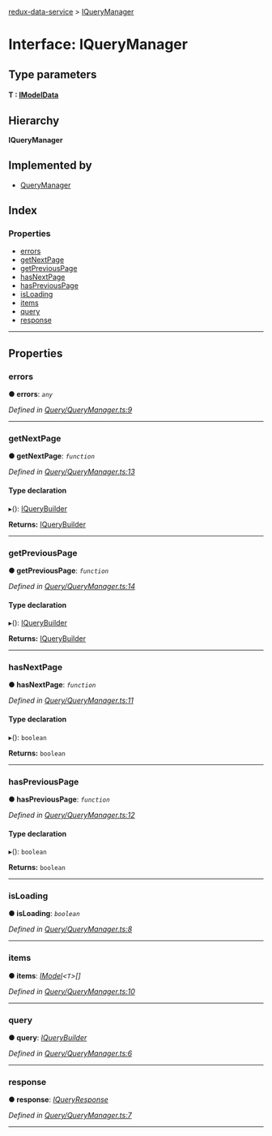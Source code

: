 [redux-data-service](../README.md) > [IQueryManager](../interfaces/iquerymanager.md)

# Interface: IQueryManager

## Type parameters
#### T :  [IModelData](imodeldata.md)
## Hierarchy

**IQueryManager**

## Implemented by

* [QueryManager](../classes/querymanager.md)

## Index

### Properties

* [errors](iquerymanager.md#errors)
* [getNextPage](iquerymanager.md#getnextpage)
* [getPreviousPage](iquerymanager.md#getpreviouspage)
* [hasNextPage](iquerymanager.md#hasnextpage)
* [hasPreviousPage](iquerymanager.md#haspreviouspage)
* [isLoading](iquerymanager.md#isloading)
* [items](iquerymanager.md#items)
* [query](iquerymanager.md#query)
* [response](iquerymanager.md#response)

---

## Properties

<a id="errors"></a>

###  errors

**● errors**: *`any`*

*Defined in [Query/QueryManager.ts:9](https://github.com/Rediker-Software/redux-data-service/blob/e03b428/src/Query/QueryManager.ts#L9)*

___
<a id="getnextpage"></a>

###  getNextPage

**● getNextPage**: *`function`*

*Defined in [Query/QueryManager.ts:13](https://github.com/Rediker-Software/redux-data-service/blob/e03b428/src/Query/QueryManager.ts#L13)*

#### Type declaration
▸(): [IQueryBuilder](iquerybuilder.md)

**Returns:** [IQueryBuilder](iquerybuilder.md)

___
<a id="getpreviouspage"></a>

###  getPreviousPage

**● getPreviousPage**: *`function`*

*Defined in [Query/QueryManager.ts:14](https://github.com/Rediker-Software/redux-data-service/blob/e03b428/src/Query/QueryManager.ts#L14)*

#### Type declaration
▸(): [IQueryBuilder](iquerybuilder.md)

**Returns:** [IQueryBuilder](iquerybuilder.md)

___
<a id="hasnextpage"></a>

###  hasNextPage

**● hasNextPage**: *`function`*

*Defined in [Query/QueryManager.ts:11](https://github.com/Rediker-Software/redux-data-service/blob/e03b428/src/Query/QueryManager.ts#L11)*

#### Type declaration
▸(): `boolean`

**Returns:** `boolean`

___
<a id="haspreviouspage"></a>

###  hasPreviousPage

**● hasPreviousPage**: *`function`*

*Defined in [Query/QueryManager.ts:12](https://github.com/Rediker-Software/redux-data-service/blob/e03b428/src/Query/QueryManager.ts#L12)*

#### Type declaration
▸(): `boolean`

**Returns:** `boolean`

___
<a id="isloading"></a>

###  isLoading

**● isLoading**: *`boolean`*

*Defined in [Query/QueryManager.ts:8](https://github.com/Rediker-Software/redux-data-service/blob/e03b428/src/Query/QueryManager.ts#L8)*

___
<a id="items"></a>

###  items

**● items**: *[IModel](imodel.md)<`T`>[]*

*Defined in [Query/QueryManager.ts:10](https://github.com/Rediker-Software/redux-data-service/blob/e03b428/src/Query/QueryManager.ts#L10)*

___
<a id="query"></a>

###  query

**● query**: *[IQueryBuilder](iquerybuilder.md)*

*Defined in [Query/QueryManager.ts:6](https://github.com/Rediker-Software/redux-data-service/blob/e03b428/src/Query/QueryManager.ts#L6)*

___
<a id="response"></a>

###  response

**● response**: *[IQueryResponse](iqueryresponse.md)*

*Defined in [Query/QueryManager.ts:7](https://github.com/Rediker-Software/redux-data-service/blob/e03b428/src/Query/QueryManager.ts#L7)*

___

